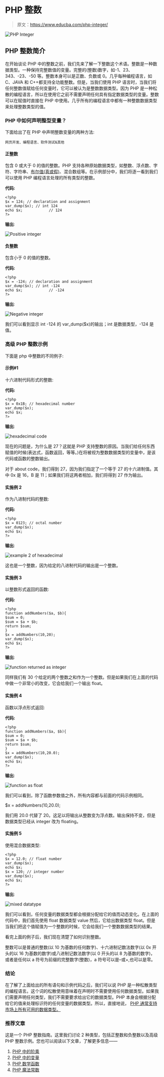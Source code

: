 # PHP 整数

> 原文：<https://www.educba.com/php-integer/>

![PHP Integer](img/a6c7c827558a6dfadaf07316af56bc20.png)



## PHP 整数简介

在开始谈论 PHP 中的整数之前，我们先来了解一下整数这个术语。整数是一种数据类型。一种保持完整数值的变量。完整的(整数)数字，如-1、23、343、-23、-50 等。整数本身可以是正数、负数或 0。几乎每种编程语言，如 C、JAVA 和 C++都支持全功能整数。但是，当我们使用 PHP 语言时，当我们将任何整数值赋给任何变量时，它可以被认为是整数数据类型。因为 PHP 是一种松散的编程语言，所以在使用它之前不需要声明任何具有指定数据类型的变量。整数可以在赋值时直接在 PHP 中使用。几乎所有的编程语言中都有一种整数数据类型来处理整数类型的值。

### PHP 中如何声明整型变量？

下面给出了在 PHP 中声明整数变量的两种方法:

<small>网页开发、编程语言、软件测试&其他</small>

#### 正整数

包含 0 或大于 0 的值的整数。PHP 支持各种原始数据类型，如整数、浮点数、字符、字符串、[布尔值(真或假)](https://www.educba.com/php-booleans/)、混合数组等。在示例部分中，我们将逐一看到我们可以使用 PHP 编程语言处理的所有类型的整数。

**代码:**

```
<?php
$x = 124; // declaration and assignment
var_dump($x); // int 124
echo $x;            // 124
?>
```

**输出**:

![Positive integer](img/b4a5ca1ac8ad5b317fd859779ae2b370.png)



#### 负整数

包含小于 0 的值的整数。

**代码:**

```
<?php
$x = -124; // declaration and assignment
var_dump($x); // int -124
echo $x;            // -124
?>
```

**输出**:

![Negative integer](img/28e95980e0014c7e8b2a73a05fe775a7.png)



我们可以看到显示 int -124 的 var_dump($x)的输出；int 是数据类型，-124 是值。

### 高级 PHP 整数示例

下面是 php 中整数的不同例子:

#### 示例#1

十六进制代码形式的整数:

**代码:**

```
<?php
$x = 0x1B; // hexadecimal number
var_dump($x);
echo $x;
?>
```

**输出**:

![hexadecimal code](img/e531fb6dd209877ef2272f0b4b7edf53.png)



现在的问题是，为什么是 27？这就是 PHP 支持整数的原因。当我们给任何东西赋值的时候(表达式，函数返回，等等。)在将被视为整数数据类型的变量中，是该代码或函数的整数输出。

对于 about code，我们得到 27，因为我们指定了一个等于 27 的十六进制值。其中 0x 是 16，B 是 11；如果我们将这两者相加，我们将得到 27 作为输出。

#### 实施例 2

作为八进制代码的整数:

**代码:**

```
<?php
$x = 0123; // octal number
var_dump($x);
echo $x;
?>
```

**输出**:

![example 2 of hexadecimal](img/3a21eb630a528a3acb5fcc6922c95fe9.png)



这也是一个整数，因为给定的八进制代码的输出是一个整数。

#### 实施例 3

以整数形式返回的函数:

**代码:**

```
<?php
function addNumbers($a, $b){
$sum = 0;
$sum = $a + $b;
return $sum;
}
$x = addNumbers(10,20);
var_dump($x);
echo $x;
?>
```

**输出**:

![function returned as integer](img/8073683210797b4d0f6f562ca4f73449.png)



同样我们有 30 个给定的两个整数之和作为一个整数。但是如果我们在上面的代码中做一个非常小的改变，它会给我们一个输出 float。

#### 实施例 4

函数以浮点形式返回:

**代码:**

```
<?php
function addNumbers($a, $b){
$sum = 0;
$sum = $a + $b;
return $sum;
}
$x = addNumbers(10,20.0);
var_dump($x);
echo $x;
?>
```

**输出**:

![function as float](img/5d285197b58affe1abead11e38d0ce6d.png)



我们可以看到，除了函数参数值之外，所有内容都与前面的代码示例相同。

$x = addNumbers(10,20.0);

我们用 20.0 代替了 20。这足以将输出从整数变为浮点数。输出保持不变，但是数据类型已经从 integer 改为 floating。

#### 实施例 5

使用混合数据类型:

```
<?php
$x = 12.0; // float number
var_dump($x);
echo $x;
$x = 120; // integer number
var_dump($x);
echo $x;
?>
```

**输出**:

![mixed datatype](img/22921c26f52612e47720a0c053e1e754.png)



我们可以看到，任何变量的数据类型都会根据分配给它的值而动态变化。在上面的代码中，我们首先使用 float 数据类型 value 然后，它给出数据类型 float。但是当我们把这个值赋值为一个整数的时候，它会给我们一个整数数据类型的结果。

看完上面的例子后，我们现在清楚了如何识别整数。

整数可以是普通的整数(以 10 为基数的任何数字)、十六进制记数法数字(以 0x 开头的以 16 为基数的数字)或八进制记数法数字(以 0 开头的以 8 为基数的数字)，或者是任何以 a 符号为前缀的完整数字(整数)，a 符号可以是–或+,也可以是零。

### 结论

在了解了上面给出的所有语句和示例代码之后，我们可以说 PHP 是一种松散类型的编程语言。这个词的松散使用意味着在声明时不需要使用任何数据类型。如果我们需要声明任何类型，我们不需要要求给出它的数据类型。PHP 本身会根据分配给它的值来处理标识符的任何变量的数据类型。所以，直接地说， [PHP 通常支持市场上所有可用的数据类型。](https://www.educba.com/php-constants/)

### 推荐文章

这是一个 PHP 整数指南。这里我们讨论 2 种类型，包括正整数和负整数以及高级 PHP 整数示例。您也可以阅读以下文章，了解更多信息——

1.  [PHP 中的阶乘](https://www.educba.com/factorial-in-php/)
2.  [PHP 中的变量](https://www.educba.com/variables-in-php/)
3.  [PHP 数学函数](https://www.educba.com/php-math-functions/)
4.  [PHP 魔法常数](https://www.educba.com/php-magic-constants/)





